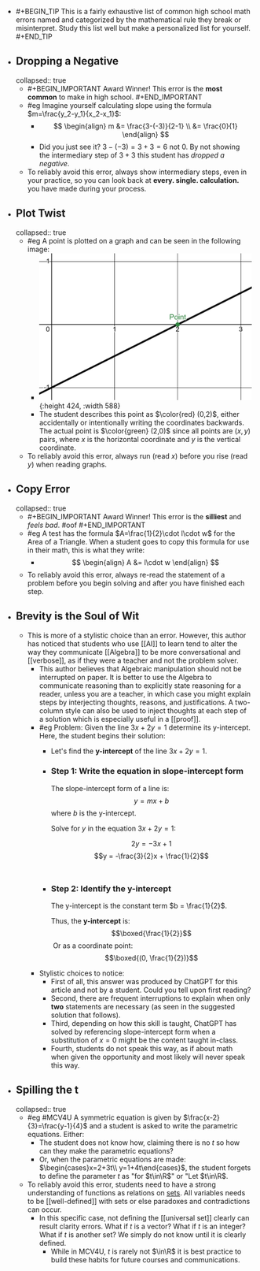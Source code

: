 - #+BEGIN_TIP
  This is a fairly exhaustive list of common high school math errors named and categorized by the mathematical rule they break or misinterpret. Study this list well but make a personalized list for yourself.
  #+END_TIP
- ## Dropping a Negative
  collapsed:: true
	- #+BEGIN_IMPORTANT
	  Award Winner!  This error is the **most common** to make in high school.
	  #+END_IMPORTANT
	- #eg Imagine yourself calculating slope using the formula $m=\frac{y_2-y_1}{x_2-x_1}$:
		- $$ \begin{align}
		  m &= \frac{3-(-3)}{2-1} \\
		  &= \frac{0}{1}
		  \end{align} $$
		- Did you just see it? $3-(-3) = 3+3 = 6$ not $0$. By not showing the intermediary step of $3+3$ this student has *dropped a negative*.
	- To reliably avoid this error, always show intermediary steps, even in your practice, so you can look back at **every. single. calculation.** you have made during your process.
- ## Plot Twist
  collapsed:: true
	- #eg A point is plotted on a graph and can be seen in the following image:
		- ![image.png](../assets/image_1748665423882_0.png){:height 424, :width 588}
		- The student describes this point as $\color{red} (0,2)$, either accidentally or intentionally writing the coordinates backwards. The actual point is $\color{green} (2,0)$ since all points are $(x,y)$ pairs, where $x$ is the horizontal coordinate and $y$ is the vertical coordinate.
	- To reliably avoid this error, always run (read $x$) before you rise (read $y$) when reading graphs.
- ## Copy Error
  collapsed:: true
	- #+BEGIN_IMPORTANT
	  Award Winner! This error is the **silliest** and *feels bad*. #oof
	  #+END_IMPORTANT
	- #eg A test has the formula $A=\frac{1}{2}\cdot l\cdot w$ for the Area of a Triangle. When a student goes to copy this formula for use in their math, this is what they write:
		- $$ \begin{align}
		  A &= l\cdot w
		  \end{align} $$
	- To reliably avoid this error, always re-read the statement of a problem before you begin solving and after you have finished each step.
- ## Brevity is the Soul of Wit
	- This is more of a stylistic choice than an error. However, this author has noticed that students who use [[AI]] to learn tend to alter the way they communicate [[Algebra]] to be more conversational and [[verbose]], as if they were a teacher and not the problem solver.
		- This author believes that Algebraic manipulation should not be interrupted on paper. It is better to use the Algebra to communicate reasoning than to explicitly state reasoning for a reader, unless you are a teacher, in which case you might explain steps by interjecting thoughts, reasons, and justifications. A two-column style can also be used to inject thoughts at each step of a solution which is especially useful in a [[proof]].
		- #eg Problem:  Given the line $3x+2y=1$ determine its y-intercept. Here, the student begins their solution:
			- Let's find the **y-intercept** of the line $3x+2y=1$.
			- ### Step 1: Write the equation in slope-intercept form
			  
			  The slope-intercept form of a line is:
			  $$y=mx+b$$
			  where $b$ is the y-intercept.
			  
			  Solve for $y$ in the equation $3x+2y=1$:
			  
			  $$2y=−3x+1$$
			  $$y = -\frac{3}{2}x + \frac{1}{2}$$​
			- ### Step 2: Identify the y-intercept
			  
			  The y-intercept is the constant term $b = \frac{1}{2}$​.
			  
			  Thus, the **y-intercept** is:
			  $$\boxed{\frac{1}{2}}$$​​
			  Or as a coordinate point:
			  $$\boxed{(0, \frac{1}{2})}$$
		- Stylistic choices to notice:
			- First of all, this answer was produced by ChatGPT for this article and not by a student. Could you tell upon first reading?
			- Second, there are frequent interruptions to explain when only **two** statements are necessary (as seen in the suggested solution that follows).
			- Third, depending on how this skill is taught, ChatGPT has solved by referencing slope-intercept form when a substitution of $x=0$ might be the content taught in-class.
			- Fourth, students do not speak this way, as if  about math when given the opportunity and most likely will never speak this way.
- ## Spilling the t
  collapsed:: true
	- #eg #MCV4U A symmetric equation is given by $\frac{x-2}{3}=\frac{y-1}{4}$ and a student is asked to write the parametric equations. Either:
		- The student does not know how, claiming there is no $t$ so how can they make the parametric equations?
		- Or, when the parametric equations are made: $\begin{cases}x=2+3t\\ y=1+4t\end{cases}$, the student forgets to define the parameter $t$ as "for $t\in\R$" or "Let $t\in\R$.
	- To reliably avoid this error, students need to have a strong understanding of functions as relations on [sets]([[set]]). All variables needs to be [[well-defined]] with sets or else paradoxes and contradictions can occur.
		- In this specific case, not defining the [[universal set]] clearly can result clarity errors. What if $t$ is a vector? What if $t$ is an integer? What if $t$ is another set? We simply do not know until it is clearly defined.
			- While in MCV4U, $t$ is rarely not $\in\R$ it is best practice to build these habits for future courses and communications.